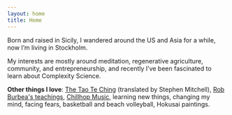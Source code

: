 ```yaml
---
layout: home
title: Home
---
```


Born and raised in Sicily, I wandered around the US and Asia for a while, now I’m living in
Stockholm.

My interests are mostly around meditation, regenerative agriculture, community, and entrepreneurship, and
recently I’ve been fascinated to learn about Complexity Science.

**Other things I love**: [The Tao Te Ching](https://www.amazon.com/Tao-Te-Ching-Lao-Tzu/dp/0711236496) (translated by Stephen Mitchell), [Rob Burbea's teachings](https://notes.giorgiop.com/rob-burbea), [Chillhop Music](https://www.youtube.com/watch?v=5yx6BWlEVcY), learning new things, changing my mind, facing fears, basketball and beach volleyball, Hokusai paintings.
